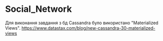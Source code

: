 # Social_Network

Для виконання завдання з бд Cassandra було використано "Materialized Views".
https://www.datastax.com/blog/new-cassandra-30-materialized-views
